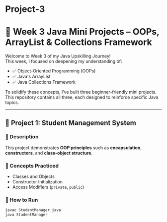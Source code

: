 # Project-3

# 📘 Week 3 Java Mini Projects – OOPs, ArrayList & Collections Framework

Welcome to Week 3 of my Java Upskilling Journey!  
This week, I focused on deepening my understanding of:

- ✅ Object-Oriented Programming (OOPs)
- ✅ Java's ArrayList
- ✅ Java Collections Framework

To solidify these concepts, I’ve built three beginner-friendly mini projects. This repository contains all three, each designed to reinforce specific Java topics.

---

## 📁 Project 1: Student Management System

### 📌 Description
This project demonstrates **OOP principles** such as **encapsulation**, **constructors**, and **class-object structure**.

### 🧠 Concepts Practiced
- Classes and Objects  
- Constructor Initialization  
- Access Modifiers (`private`, `public`)  

### 🚀 How to Run
```bash
javac StudentManager.java
java StudentManager
